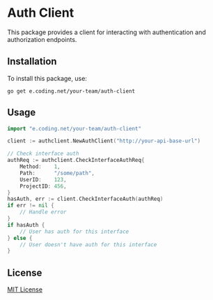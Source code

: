 # Auth Client

This package provides a client for interacting with authentication and authorization endpoints.

## Installation

To install this package, use:

```
go get e.coding.net/your-team/auth-client
```

## Usage

```go
import "e.coding.net/your-team/auth-client"

client := authclient.NewAuthClient("http://your-api-base-url")

// Check interface auth
authReq := authclient.CheckInterfaceAuthReq{
    Method:    1,
    Path:      "/some/path",
    UserID:    123,
    ProjectID: 456,
}
hasAuth, err := client.CheckInterfaceAuth(authReq)
if err != nil {
    // Handle error
}
if hasAuth {
    // User has auth for this interface
} else {
    // User doesn't have auth for this interface
}
```

## License

[MIT License](https://opensource.org/licenses/MIT)

